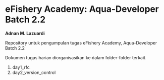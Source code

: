 # eFishery Academy: Aqua-Developer Batch 2.2
**Adnan M. Lazuardi**

Repository untuk pengumpulan tugas eFishery Academy, Aqua-Developer Batch 2.2

Dokumen tugas harian diorganisasikan ke dalam folder-folder terkait.
1. day1_rfc
2. day2_version_control
